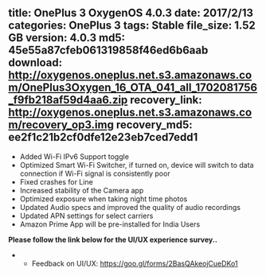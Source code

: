 title: OnePlus 3 OxygenOS 4.0.3
date: 2017/2/13
categories: OnePlus 3
tags: Stable
file_size: 1.52 GB
version: 4.0.3
md5: 45e55a87cfeb061319858f46ed6b6aab
download: http://oxygenos.oneplus.net.s3.amazonaws.com/OnePlus3Oxygen_16_OTA_041_all_1702081756_f9fb218af59d4aa6.zip
recovery_link: http://oxygenos.oneplus.net.s3.amazonaws.com/recovery_op3.img
recovery_md5: ee2f1c21b2cf0dfe12e23eb7ced7edd1
---
* Added Wi-Fi IPv6 Support toggle 
* Optimized Smart Wi-Fi Switcher, if turned on, device will switch to data connection if Wi-Fi signal is consistently poor
* Fixed crashes for Line
* Increased stability of the Camera app
* Optimized exposure when taking night time photos
* Updated Audio specs and improved the quality of audio recordings
* Updated APN settings for select carriers
* Amazon Prime App will be pre-installed for India Users



**Please follow the link below for the UI/UX experience survey..**
* - Feedback on UI/UX: https://goo.gl/forms/2BasQAkeojCueDKo1 

